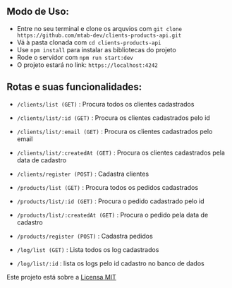 ## Modo de Uso:
- Entre no seu terminal e clone os arquvios com ```git clone https://github.com/mtab-dev/clients-products-api.git```
- Vá à pasta clonada com ```cd clients-products-api```
- Use ```npm install``` para instalar as bibliotecas do projeto
- Rode o servidor com ```npm run start:dev```
- O projeto estará no link: ```https://localhost:4242```
  
## Rotas e suas funcionalidades:
- ```/clients/list (GET)``` : Procura todos os clientes cadastrados
- ```/clients/list/:id (GET)``` : Procura os clientes cadastrados pelo id
- ```/clients/list/:email (GET)``` : Procura os clientes cadastrados pelo email
- ```/clients/list/:createdAt (GET)``` : Procura os clientes cadastrados pela data de cadastro
- ```/clients/register (POST)``` : Cadastra clientes
  
- ```/products/list (GET)``` : Procura todos os pedidos cadastrados
- ```/products/list/:id (GET)``` : Procura o pedido cadastrado pelo id
- ```/products/list/:createdAt (GET)``` : Procura o pedido  pela data de cadastro
- ```/products/register (POST)``` : Cadastra pedidos
  
- ```/log/list (GET)``` : Lista todos os log cadastrados
- ```/log/list/:id``` : lista os logs pelo id cadastro no banco de dados

Este projeto está sobre a [Licensa MIT](./LICENSE)

